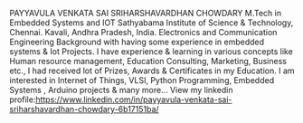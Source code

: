PAYYAVULA VENKATA SAI SRIHARSHAVARDHAN CHOWDARY
M.Tech in Embedded Systems and IOT
Sathyabama Institute of Science & Technology, Chennai.
Kavali, Andhra Pradesh, India.
Electronics and Communication Engineering Background with having some experience in embedded systems & Iot Projects.
I have experience & learning in various concepts like Human resource management, Education Consulting, Marketing, Business etc.,
I had received lot of Prizes, Awards & Certificates in my Education.
I am interested in Internet of Things, VLSI, Python Programming, Embedded Systems , Arduino projects & many more...
View my linkedin profile:https://www.linkedin.com/in/payyavula-venkata-sai-sriharshavardhan-chowdary-6b17151ba/

